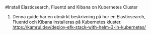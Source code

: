 #Install Elasticsearch, Fluentd and Kibana on Kubernetes Cluster
1. Denna guide har en utmärkt beskrivning på hur en Elasticsearch, Fluentd och Kibana installeras på Kubernetes kluster. https://kamrul.dev/deploy-efk-stack-with-helm-3-in-kubernetes/